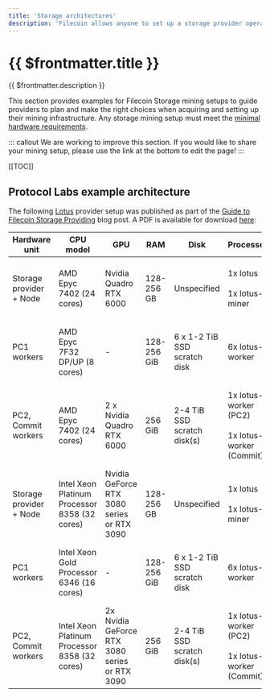 ```yaml
---
title: 'Storage architectures'
description: 'Filecoin allows anyone to set up a storage provider operation to participate in a global, distributed storage market.'
---
```


# {{ $frontmatter.title }}

{{ $frontmatter.description }}

This section provides examples for Filecoin Storage mining setups to guide providers to plan and make the right choices when acquiring and setting up their mining infrastructure. Any storage mining setup must meet the [minimal hardware requirements](hardware-requirements.md).

::: callout
We are working to improve this section. If you would like to share your mining setup, please use the link at the bottom to edit the page!
:::

[[TOC]]

## Protocol Labs example architecture

The following [Lotus](https://lotus.filecoin.io) provider setup was published as part of the [Guide to Filecoin Storage Providing](https://filecoin.io/blog/filecoin-guide-to-storage-mining/) blog post. A PDF is available for download [here](https://filecoin.io/vintage/mining-hardware-config-testnet-v3.pdf):

| Hardware unit        | CPU model                     | GPU                        | RAM        | Disk                        | Processes                                                   | Notes                                                                                       |
| -------------------- | ----------------------------- | -------------------------- | ---------- | --------------------------- | ----------------------------------------------------------- | ------------------------------------------------------------------------------------------- |
| Storage provider + Node | AMD Epyc 7402 (24 cores)      | Nvidia Quadro RTX 6000     | 128-256 GB  | Unspecified                 | 1x lotus <br /><br />1x lotus-miner                         | The miner delegates sealing functions to the workers below.                                 |
| PC1 workers          | AMD Epyc 7F32 DP/UP (8 cores) | -                          | 128-256 GiB | 6 x 1-2 TiB SSD scratch disk | 6x lotus-worker                                             | Runs 6 [Lotus seal workers](https://lotus.filecoin.io/docs/storage-providers/seal-workers/) in parallel for PreCommit1 phase only.   |
| PC2, Commit workers  | AMD Epyc 7402 (24 cores)      | 2 x Nvidia Quadro RTX 6000 | 256 GiB     | 2-4 TiB SSD scratch disk(s)  | 1x lotus-worker (PC2) <br /><br /> 1x lotus-worker (Commit) | One [worker](https://lotus.filecoin.io/docs/storage-providers/seal-workers/) dedicated to PreCommit2 and another to the Commit phase |
| Storage provider + Node | Intel Xeon Platinum Processor 8358 (32 cores) | Nvidia GeForce RTX 3080 series or RTX 3090 | 128-256 GB | Unspecified | 1x lotus<br><br>1x lotus-miner | The miner delegates sealing functions to the workers below. |
| PC1 workers | Intel Xeon Gold Processor 6346 (16 cores) | - | 128-256 GiB | 6 x 1-2 TiB SSD scratch disk | 6x lotus-worker | Runs 6 Lotus seal workers in parallel for PreCommit1 phase only. |
| PC2, Commit workers | Intel Xeon Platinum Processor 8358 (32 cores) | 2x Nvidia GeForce RTX 3080 series or RTX 3090 | 256 GiB | 2-4 TiB SSD scratch disk(s) | 1x lotus-worker (PC2)<br><br>1x lotus-worker (Commit) | One worker dedicated to PreCommit2 and another to the Commit phase. |
